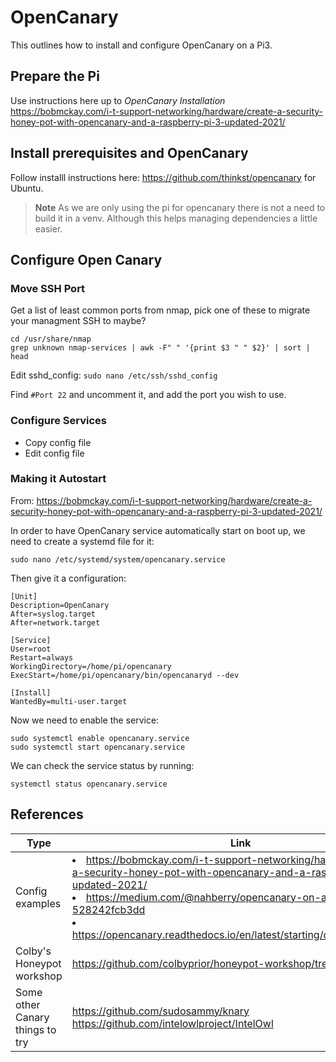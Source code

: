 # OpenCanary
This outlines how to install and configure OpenCanary on a Pi3.

## Prepare the Pi
Use instructions here up to *OpenCanary Installation*
https://bobmckay.com/i-t-support-networking/hardware/create-a-security-honey-pot-with-opencanary-and-a-raspberry-pi-3-updated-2021/

## Install prerequisites and OpenCanary
Follow installl instructions here: https://github.com/thinkst/opencanary for Ubuntu.

>**Note** As we are only using the pi for opencanary there is not a need to build it in a venv. Although this helps managing dependencies a little easier.

## Configure Open Canary
### Move SSH Port
Get a list of least common ports from nmap, pick one of these to migrate your managment SSH to maybe?
```
cd /usr/share/nmap
grep unknown nmap-services | awk -F" " '{print $3 " " $2}' | sort | head
```
Edit sshd_config:
`sudo nano /etc/ssh/sshd_config`

Find `#Port 22` and uncomment it, and add the port you wish to use.


### Configure Services
* Copy config file
* Edit config file


### Making it Autostart
From: https://bobmckay.com/i-t-support-networking/hardware/create-a-security-honey-pot-with-opencanary-and-a-raspberry-pi-3-updated-2021/

In order to have OpenCanary service automatically start on boot up, we need to create a systemd file for it:

`sudo nano /etc/systemd/system/opencanary.service`

Then give it a configuration:
```
[Unit]
Description=OpenCanary
After=syslog.target
After=network.target

[Service]
User=root
Restart=always
WorkingDirectory=/home/pi/opencanary
ExecStart=/home/pi/opencanary/bin/opencanaryd --dev

[Install]
WantedBy=multi-user.target
```
Now we need to enable the service:
```
sudo systemctl enable opencanary.service
sudo systemctl start opencanary.service
```
We can check the service status by running:

`systemctl status opencanary.service`

## References
| Type | Link |
| --- | --- | 
| Config examples | <li> https://bobmckay.com/i-t-support-networking/hardware/create-a-security-honey-pot-with-opencanary-and-a-raspberry-pi-3-updated-2021/ <br><li> https://medium.com/@nahberry/opencanary-on-a-raspberry-pi-528242fcb3dd <br><li> https://opencanary.readthedocs.io/en/latest/starting/configuration.html |
| Colby's Honeypot workshop | https://github.com/colbyprior/honeypot-workshop/tree/master |
| Some other Canary things to try | https://github.com/sudosammy/knary <br> https://github.com/intelowlproject/IntelOwl |



